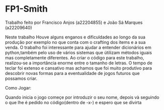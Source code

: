 # FP1-Smith
Trabalho feito por Francisco Anjos (a22204855) e João Sá Marques (a22209640)

Neste trabalho Houve alguns enganos e dificuldades ao longo da sua produção por exemplo no que conta com o crafting dos items e a sua venda.
O trabalho foi interessante para ajudar a entender dicionários em python,também pelo uso de vários sistemas que útilizam métodos iguais mas completamente diferentes.
Ao criar o código para este trabalho, realizou-se a importância enorme entre o tamanho de letras.
O tempo de teclar foi extenso e cansativo mas achamos que foi muito produtivo para descobrir novas formas para a eventualidade de jogos futuros que possamos criar.

Como Jogar:

Quando inicia o jogo começe por introduzir o seu nome, depois và seguindo o que lhe é pedido no código(dentro de -x-) e espero que se divirta 